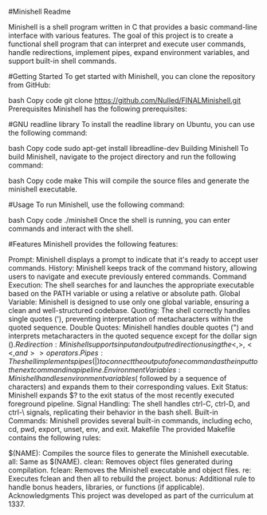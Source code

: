 #Minishell Readme

Minishell is a shell program written in C that provides a basic command-line interface with various features. The goal of this project is to create a functional shell program that can interpret and execute user commands, handle redirections, implement pipes, expand environment variables, and support built-in shell commands.

#Getting Started
To get started with Minishell, you can clone the repository from GitHub:

bash
Copy code
git clone https://github.com/NuIled/FINALMinishell.git
Prerequisites
Minishell has the following prerequisites:

#GNU readline library
To install the readline library on Ubuntu, you can use the following command:

bash
Copy code
sudo apt-get install libreadline-dev
Building Minishell
To build Minishell, navigate to the project directory and run the following command:

bash
Copy code
make
This will compile the source files and generate the minishell executable.

#Usage
To run Minishell, use the following command:

bash
Copy code
./minishell
Once the shell is running, you can enter commands and interact with the shell.

#Features
Minishell provides the following features:

Prompt: Minishell displays a prompt to indicate that it's ready to accept user commands.
History: Minishell keeps track of the command history, allowing users to navigate and execute previously entered commands.
Command Execution: The shell searches for and launches the appropriate executable based on the PATH variable or using a relative or absolute path.
Global Variable: Minishell is designed to use only one global variable, ensuring a clean and well-structured codebase.
Quoting: The shell correctly handles single quotes ('), preventing interpretation of metacharacters within the quoted sequence.
Double Quotes: Minishell handles double quotes (") and interprets metacharacters in the quoted sequence except for the dollar sign ($).
Redirection: Minishell supports input and output redirection using the <, >, <<, and >> operators.
Pipes: The shell implements pipes (|) to connect the output of one command as the input to the next command in a pipeline.
Environment Variables: Minishell handles environment variables ($ followed by a sequence of characters) and expands them to their corresponding values.
Exit Status: Minishell expands $? to the exit status of the most recently executed foreground pipeline.
Signal Handling: The shell handles ctrl-C, ctrl-D, and ctrl-\ signals, replicating their behavior in the bash shell.
Built-in Commands: Minishell provides several built-in commands, including echo, cd, pwd, export, unset, env, and exit.
Makefile
The provided Makefile contains the following rules:

$(NAME): Compiles the source files to generate the Minishell executable.
all: Same as $(NAME).
clean: Removes object files generated during compilation.
fclean: Removes the Minishell executable and object files.
re: Executes fclean and then all to rebuild the project.
bonus: Additional rule to handle bonus headers, libraries, or functions (if applicable).
Acknowledgments
This project was developed as part of the curriculum at 1337.
